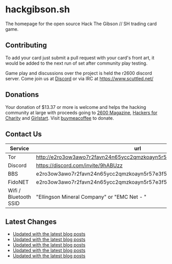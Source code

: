 # hackgibson.sh
The homepage for the open source Hack The Gibson // SH trading card game.


## Contributing

To add your card just submit a pull request with your card's front art, it would be added to the next run of set after community play testing.

Game play and discussions over the project is held the r2600 discord server. Come join us at [Discord](https://discord.com/invite/9hABUzz) or via IRC at https://www.scuttled.net/


## Donations

Your donation of $13.37 or more is welcome and helps the hacking community at large with proceeds going to [2600 Magazine](https://2600.com/), [Hackers for Charity](https://hackersforcharity.org) and [Girlstart](https://girlstart.org).  Visit [buymeacoffee](https://www.buymeacoffee.com/hackgibson.sh) to donate.


## Contact Us

Service | url
-|-
Tor | http://e2ro3ow3awo7r2favn24n65ycc2qmzkoayn5r57e3f56nvjwdcgg32ad.onion
Discord | https://discord.com/invite/9hABUzz
BBS | e2ro3ow3awo7r2favn24n65ycc2qmzkoayn5r57e3f56nvjwdcgg32ad.onion:23
FidoNET | e2ro3ow3awo7r2favn24n65ycc2qmzkoayn5r57e3f56nvjwdcgg32ad.onion:24554
Wifi / Bluetooth SSID | "Ellingson Mineral Company" or "EMC Net - <fidonet address>"

## Latest Changes
<!-- BLOG-POST-LIST:START -->
- [Updated with the latest blog posts](https://github.com/DFW2600/hackgibson.sh/commit/90f14ef5d4f45a89d514bf4b449804c176322604)
- [Updated with the latest blog posts](https://github.com/DFW2600/hackgibson.sh/commit/52523db139907e62d5822b70aaf580a346a82e44)
- [Updated with the latest blog posts](https://github.com/DFW2600/hackgibson.sh/commit/fddaf93ec03edaa6a086a3f24b05efb08e0736d1)
- [Updated with the latest blog posts](https://github.com/DFW2600/hackgibson.sh/commit/6a6fac27b3dbbf19d7e51708cbde798ac8e191d9)
- [Updated with the latest blog posts](https://github.com/DFW2600/hackgibson.sh/commit/76fc0a51c0db43e14fb89ee909ef7e57e8b065c0)
<!-- BLOG-POST-LIST:END -->
